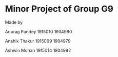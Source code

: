 # Minor Project of Group G9

Made by

Anurag Pandey 1915010 1904980

Anshik Thakur 1915009 1904979

Ashwin Mohan 1915014 1904982
